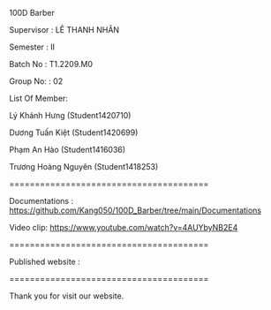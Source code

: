 100D Barber

Supervisor : LÊ THANH NHÂN

Semester : II

Batch No : T1.2209.M0

Group No: : 02

List Of Member:

Lý Khánh Hưng (Student1420710)

Dương Tuấn Kiệt (Student1420699)

Phạm An Hào (Student1416036)

Trương Hoàng Nguyên (Student1418253)

=======================================

Documentations : https://github.com/Kang050/100D_Barber/tree/main/Documentations

Video clip: https://www.youtube.com/watch?v=4AUYbyNB2E4

=======================================

Published website : 

=======================================

Thank you for visit our website.
